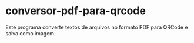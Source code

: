 # conversor-pdf-para-qrcode
Este programa converte textos de arquivos no formato PDF para QRCode e salva como imagem.
